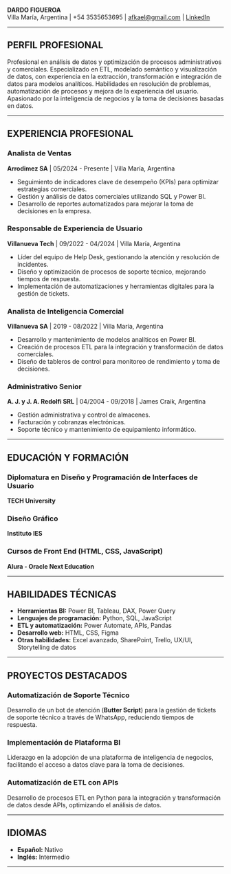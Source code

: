 **DARDO FIGUEROA**  
Villa María, Argentina | +54 3535653695 | afkael@gmail.com | [LinkedIn](https://www.linkedin.com/in/dardo-figueroa)  

---

## PERFIL PROFESIONAL  
Profesional en análisis de datos y optimización de procesos administrativos y comerciales. Especializado en ETL, modelado semántico y visualización de datos, con experiencia en la extracción, transformación e integración de datos para modelos analíticos. Habilidades en resolución de problemas, automatización de procesos y mejora de la experiencia del usuario. Apasionado por la inteligencia de negocios y la toma de decisiones basadas en datos.

---

## EXPERIENCIA PROFESIONAL  

### Analista de Ventas  
**Arrodimez SA** | 05/2024 - Presente | Villa María, Argentina  
- Seguimiento de indicadores clave de desempeño (KPIs) para optimizar estrategias comerciales.
- Gestión y análisis de datos comerciales utilizando SQL y Power BI.
- Desarrollo de reportes automatizados para mejorar la toma de decisiones en la empresa.

### Responsable de Experiencia de Usuario  
**Villanueva Tech** | 09/2022 - 04/2024 | Villa María, Argentina  
- Líder del equipo de Help Desk, gestionando la atención y resolución de incidentes.
- Diseño y optimización de procesos de soporte técnico, mejorando tiempos de respuesta.
- Implementación de automatizaciones y herramientas digitales para la gestión de tickets.

### Analista de Inteligencia Comercial  
**Villanueva SA** | 2019 - 08/2022 | Villa María, Argentina  
- Desarrollo y mantenimiento de modelos analíticos en Power BI.
- Creación de procesos ETL para la integración y transformación de datos comerciales.
- Diseño de tableros de control para monitoreo de rendimiento y toma de decisiones.

### Administrativo Senior  
**A. J. y J. A. Redolfi SRL** | 04/2004 - 09/2018 | James Craik, Argentina  
- Gestión administrativa y control de almacenes.
- Facturación y cobranzas electrónicas.
- Soporte técnico y mantenimiento de equipamiento informático.

---

## EDUCACIÓN Y FORMACIÓN  

### Diplomatura en Diseño y Programación de Interfaces de Usuario  
**TECH University**  

### Diseño Gráfico  
**Instituto IES**  

### Cursos de Front End (HTML, CSS, JavaScript)  
**Alura - Oracle Next Education**  

---

## HABILIDADES TÉCNICAS  

- **Herramientas BI:** Power BI, Tableau, DAX, Power Query  
- **Lenguajes de programación:** Python, SQL, JavaScript  
- **ETL y automatización:** Power Automate, APIs, Pandas  
- **Desarrollo web:** HTML, CSS, Figma  
- **Otras habilidades:** Excel avanzado, SharePoint, Trello, UX/UI, Storytelling de datos  

---

## PROYECTOS DESTACADOS  

### Automatización de Soporte Técnico  
Desarrollo de un bot de atención (**Butter Script**) para la gestión de tickets de soporte técnico a través de WhatsApp, reduciendo tiempos de respuesta.

### Implementación de Plataforma BI  
Liderazgo en la adopción de una plataforma de inteligencia de negocios, facilitando el acceso a datos clave para la toma de decisiones.

### Automatización de ETL con APIs  
Desarrollo de procesos ETL en Python para la integración y transformación de datos desde APIs, optimizando el análisis de datos.

---

## IDIOMAS  

- **Español:** Nativo  
- **Inglés:** Intermedio  

---
